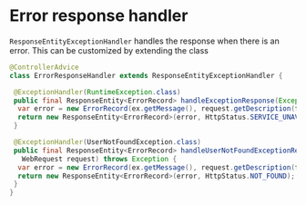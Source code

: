 # Error response handler

`ResponseEntityExceptionHandler` handles the response when there is an error.
This can be customized by extending the class

```java
@ControllerAdvice
class ErrorResponseHandler extends ResponseEntityExceptionHandler {

 @ExceptionHandler(RuntimeException.class)
 public final ResponseEntity<ErrorRecord> handleExceptionResponse(Exception ex, WebRequest request) throws Exception {
  var error = new ErrorRecord(ex.getMessage(), request.getDescription(false));
  return new ResponseEntity<ErrorRecord>(error, HttpStatus.SERVICE_UNAVAILABLE);
 }

 @ExceptionHandler(UserNotFoundException.class)
 public final ResponseEntity<ErrorRecord> handleUserNotFoundExceptionResponse(UserNotFoundException ex,
   WebRequest request) throws Exception {
  var error = new ErrorRecord(ex.getMessage(), request.getDescription(false));
  return new ResponseEntity<ErrorRecord>(error, HttpStatus.NOT_FOUND);
 }
}
```
